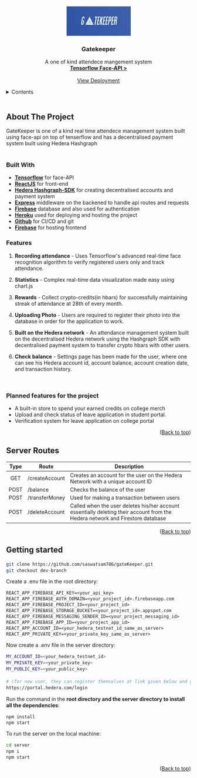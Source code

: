 <!-- PROJECT LOGO -->
<br>
<div align="center">
  <a href="#">
    <img src="src/Utilities/Logo.png" alt="GateKeeper Logo" width="175" height="80">
  </a>

  <h3 align="center">Gatekeeper</h3>

  <p align="center">
   A one of kind attendece mangement system
    <br />
    <a href="https://justadudewhohacks.github.io/face-api.js/docs/index.html"><strong>Tensorflow Face-API ></strong></a>
    <br />
    <br />
    <a target="_blank" href="https://gatekeeper-2a20c.web.app/">View Deployment</a>
  </p>
</div>

<!-- TABLE OF CONTENTS -->
<details>
  <summary>Contents</summary>
  <ol>
    <li>
      <a href="#about-the-project">About The Project
      </a>
      <ul>
        <li><a href="#built-with">Built With</a></li>
        <li><a href="#features">Features</a></li>
        <li><a href="#planned-features-for-the-project">Planned Features</a></li>
      </ul>
    </li>
    <li>
       <a href="#server-routes">Server routes</a>
    </li>
    <li>
      <a href="#getting-started">Getting Started</a>
    </li>
  </ol>
</details>

<br/>

<!-- ABOUT THE PROJECT -->

## About The Project

GateKeeper is one of a kind real time attendece management system built using face-api on top of tenserflow and has a decentralised payment system built using Hedera Hashgraph
<br/><br/>

### Built With

- **[Tensorflow](https://justadudewhohacks.github.io/face-api.js/docs/index.html)** for face-API
- **[ReactJS](https://reactjs.org/docs/getting-started.html)** for front-end
- **[Hedera Hashgraph-SDK](https://docs.hedera.com/guides/)** for creating decentralised accounts and payment system
- **[Express](https://expressjs.com/)** middleware on the backened to handle api routes and requests
- **[Firebase](https://firebase.google.com/)** database and also used for authentication
- **[Heroku](https://www.heroku.com/)** used for deploying and hosting the project
- **[Github](https://github.com/)** for CI/CD and git
- **[Firebase](https://firebase.google.com/)** for hosting frontend
  <br/>

### Features

1. **Recording attendance** - Uses Tensorflow's advanced real-time face recognition algorithm to verify registered users only and track attendance.

2. **Statistics** - Complex real-time data visualization made easy using chart.js

3. **Rewards** - Collect crypto-credits(in hbars) for successfully maintaining streak of attendance at 28th of every month.

4. **Uploading Photo** - Users are required to register their photo into the database in order for the application to work.

5. **Built on the Hedera network** - An attendance management system built on the decentralised Hedera network using the Hashgraph SDK with decentralised payment system to transfer crypto hbars with other users.

6. **Check balance** - Settings page has been made for the user, where one can see his Hedera account id, account balance, account creation date, and transaction history.

<br/>

### Planned features for the project

- A built-in store to spend your earned credits on college merch
- Upload and check status of leave application in student portal.
- Verification system for leave application on college portal

<p align="right">(<a href="#">Back to top</a>)</p>

<!-- ## Currently working on

1. xyz
2. abc -->

## Server Routes

| Type | Route          | Description                                                                                                                    |
| :--: | -------------- | ------------------------------------------------------------------------------------------------------------------------------ |
| GET  | /createAccount | Creates an account for the user on the Hedera Network with a unique account ID                                                 |
| POST | /balance       | Checks the balance of the user                                                                                                 |
| POST | /transferMoney | Used for making a transaction between users                                                                                    |
| POST | /deleteAccount | Called when the user deletes his/her account essentially deleting their account from the Hedera network and Firestore database |

<p align="right">(<a href="#">Back to top</a>)</p>

## Getting started

```bash
git clone https://github.com/saswatsam786/gateKeeper.git
git checkout dev-branch
```

Create a .env file in the root directory:

```
REACT_APP_FIREBASE_API_KEY=<your_api_key>
REACT_APP_FIREBASE_AUTH_DOMAIN=<your_project_id>.firebaseapp.com
REACT_APP_FIREBASE_PROJECT_ID=<your_project_id>
REACT_APP_FIREBASE_STORAGE_BUCKET=<your_project_id>.appspot.com
REACT_APP_FIREBASE_MESSAGING_SENDER_ID=<your_project_messaging_id>
REACT_APP_FIREBASE_APP_ID=<your_project_app_id>
REACT_APP_ACCOUNT_ID=<your_hedera_testnet_id_same_as_server>
REACT_APP_PRIVATE_KEY=<your_private_key_same_as_server>
```

Now create a .env file in the server directory:

```bash
MY_ACCOUNT_ID=<your_hedera_testnet_id>
MY_PRIVATE_KEY=<your_private_key>
MY_PUBLIC_KEY=<your_public_key>

# (for new user, they can register themselves at link given below and get the above credentials)
https://portal.hedera.com/login
```

Run the command in the **root directory and the server directory to install all the dependencies**:

```
npm install
npm start
```

To run the server on the local machine:

```bash
cd server
npm i
npm start
```

<p align="right">(<a href="#">Back to top</a>)</p>
